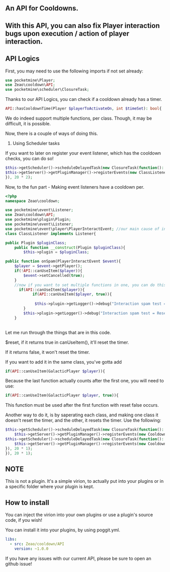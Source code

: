 ## An API for Cooldowns.

## With this API, you can also fix Player interaction bugs upon execution / action of player interaction.

## API Logics

First, you may need to use the following imports if not set already:

```php
use pocketmine\Player;
use Zeao\cooldown\API;
use pocketmine\scheduler\ClosureTask; 
```

Thanks to our API Logics, you can check if a cooldown already has a timer.

```php
API::hasCooldownTime(Player $playerToActivateOn, int $timeSet): bool{
```

We do indeed support multiple functions, per class. Though, it may be difficult, it is possible.

Now, there is a couple of ways of doing this.

1. Using Scheduler tasks

If you want to later on register your event listener, which has the cooldown checks, you can do so!

```php
$this->getScheduler()->scheduleDelayedTask(new ClosureTask(function(): void{
$this->getServer()->getPluginManager()->registerEvents(new ClassListener($constructor), $pluginClass);
}), 20 * 2); 
```

Now, to the fun part - Making event listeners have a cooldown per.

```php
<?php
namespace Zeao\cooldown;

use pocketmine\event\Listener;
use Zeao\cooldown\API;
use pocketmine\plugin\Plugin;
use pocketmine\event\Listener;
use pocketmine\event\player\PlayerInteractEvent; //our main cause of interaction spams.
class ClassListener implements Listener{

public Plugin $pluginClass;
    public function __construct(Plugin $pluginClass){
        $this->plugin = $pluginClass;

public function onSpam(PlayerInteractEvent $event){
    $player = $event->getPlayer();
    if(!API::canUseItem($player)){
        $event->setCancelled(true);
    }
    //now if you want to set multiple functions in one, you can do this:
      if(API::canUseItem($player)){
            if(API::canUseItem($player, true)){
         
             $this->plugin->getLogger()->debug("Interaction spam test = Reset timer turned on.");
        }
        $this->plugin->getLogger()->debug("Interaction spam test = Reset timer turned off.");
    }
        

```

Let me run through the things that are in this code.

$reset, if it returns true in canUseItem(), it'll reset the timer.

If it returns false, it won't reset the timer.

If you want to add it in the same class, you've gotta add 
```php
if(API::canUseItem(GalacticPlayer $player)){ 
```

Because the last function actually counts after the first one, you will need to use:
```php 
if(API::canUseItem(GalacticPlayer $player, true)){

```

This function must be used after the first function with reset false occurs.

Another way to do it, is by saperating each class, and making one class it doesn't reset the timer, and the other, it resets the timer. Use the following:

```php
$this->getScheduler()->scheduleDelayedTask(new ClosureTask(function(): void{
    $this->getServer()->getPluginManager()->registerEvents(new CooldownWithoutReset(), $this);
$this->getScheduler()->scheduleDelayedTask(new ClosureTask(function(): void{
    $this->getServer()->getPluginManager()->registerEvents(new CooldownWithReset(), $this);
}), 20 * 1);
}), 20 * 1);

```

## NOTE

This is not a plugin. It's a simple virion, to actually put into your plugins or in a specific folder where your plugin is kept.

## How to install

You can inject the virion into your own plugins or use a plugin's source code, if you wish!

You can install it into your plugins, by using poggit.yml.

```yml
libs:
  - src: Zeao/cooldown/API
    version: ~1.0.0
```

If you have any issues with our current API, please be sure to open an github issue!


